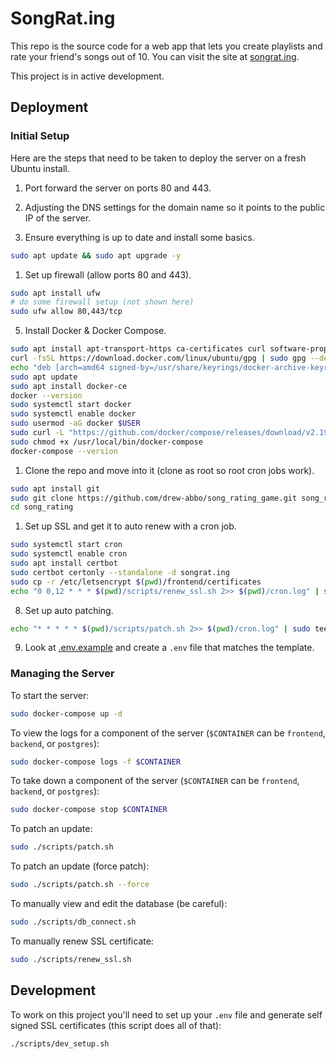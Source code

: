 # SongRat.ing

This repo is the source code for a web app that lets you create playlists and
rate your friend's songs out of 10. You can visit the site at
[songrat.ing](https://songrat.ing).

This project is in active development.

## Deployment

### Initial Setup

Here are the steps that need to be taken to deploy the server on a fresh Ubuntu
install.

1. Port forward the server on ports 80 and 443.

2. Adjusting the DNS settings for the domain name so it points to the public IP
   of the server.

3. Ensure everything is up to date and install some basics.

```bash
sudo apt update && sudo apt upgrade -y
```

1. Set up firewall (allow ports 80 and 443).

```bash
sudo apt install ufw
# do some firewall setup (not shown here)
sudo ufw allow 80,443/tcp
```

5. Install Docker & Docker Compose.

```bash
sudo apt install apt-transport-https ca-certificates curl software-properties-common
curl -fsSL https://download.docker.com/linux/ubuntu/gpg | sudo gpg --dearmor -o /usr/share/keyrings/docker-archive-keyring.gpg
echo "deb [arch=amd64 signed-by=/usr/share/keyrings/docker-archive-keyring.gpg] https://download.docker.com/linux/ubuntu $(lsb_release -cs) stable" | sudo tee /etc/apt/sources.list.d/docker.list > /dev/null
sudo apt update
sudo apt install docker-ce
docker --version
sudo systemctl start docker
sudo systemctl enable docker
sudo usermod -aG docker $USER
sudo curl -L "https://github.com/docker/compose/releases/download/v2.19.0/docker-compose-$(uname -s)-$(uname -m)" -o /usr/local/bin/docker-compose
sudo chmod +x /usr/local/bin/docker-compose
docker-compose --version
```

1. Clone the repo and move into it (clone as root so root cron jobs work).

```bash
sudo apt install git
sudo git clone https://github.com/drew-abbo/song_rating_game.git song_rating
cd song_rating
```

1. Set up SSL and get it to auto renew with a cron job.

```bash
sudo systemctl start cron
sudo systemctl enable cron
sudo apt install certbot
sudo certbot certonly --standalone -d songrat.ing
sudo cp -r /etc/letsencrypt $(pwd)/frontend/certificates
echo "0 0,12 * * * $(pwd)/scripts/renew_ssl.sh 2>> $(pwd)/cron.log" | sudo tee -a /var/spool/cron/crontabs/root > /dev/null
```

8. Set up auto patching.

```bash
echo "* * * * * $(pwd)/scripts/patch.sh 2>> $(pwd)/cron.log" | sudo tee -a /var/spool/cron/crontabs/root > /dev/null
```

9.  Look at [.env.example](./.env.example) and create a `.env` file that matches
   the template.

### Managing the Server

To start the server:

```bash
sudo docker-compose up -d
```

To view the logs for a component of the server (`$CONTAINER` can be
`frontend`, `backend`, or `postgres`):

```bash
sudo docker-compose logs -f $CONTAINER
```

To take down a component of the server (`$CONTAINER` can be `frontend`,
`backend`, or `postgres`):

```bash
sudo docker-compose stop $CONTAINER
```

To patch an update:

```bash
sudo ./scripts/patch.sh
```

To patch an update (force patch):

```bash
sudo ./scripts/patch.sh --force
```

To manually view and edit the database (be careful):

```bash
sudo ./scripts/db_connect.sh
```

To manually renew SSL certificate:

```bash
sudo ./scripts/renew_ssl.sh
```

## Development

To work on this project you'll need to set up your `.env` file and generate self
signed SSL certificates (this script does all of that):

```bash
./scripts/dev_setup.sh
```
